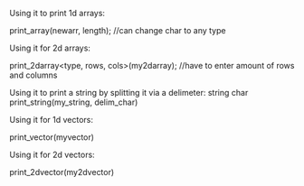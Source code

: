 Using it to print 1d arrays:

print_array<type>(newarr, length); //can change char to any type

Using it for 2d arrays:

print_2darray<type, rows, cols>(my2darray); //have to enter amount of rows and columns

Using it to print a string by splitting it via a delimeter:
             string       char
print_string(my_string, delim_char)

Using it for 1d vectors:

print_vector<type>(myvector)

Using it for 2d vectors:

print_2dvector<type>(my2dvector)